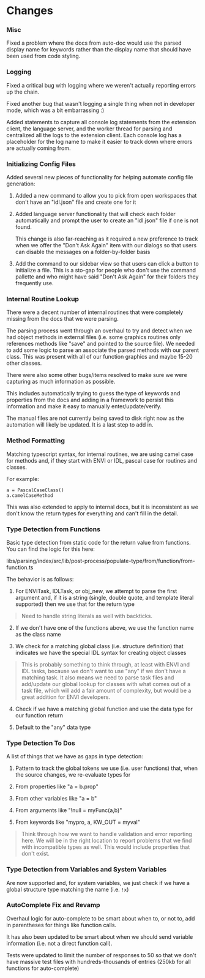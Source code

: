 # Changes

### Misc

Fixed a problem where the docs from auto-doc would use the parsed display name for keywords rather than the display name that should have been used from code styling.

### Logging

Fixed a critical bug with logging where we weren't actually reporting errors up the chain.

Fixed another bug that wasn't logging a single thing when not in developer mode, which was a bit embarrassing :)

Added statements to capture all console log statements from the extension client, the language server, and the worker thread for parsing and centralized all the logs to the extension client. Each console log has a placeholder for the log name to make it easier to track down where errors are actually coming from.

### Initializing Config Files

Added several new pieces of functionality for helping automate config file generation:

1. Added a new command to allow you to pick from open workspaces that don't have an "idl.json" file and create one for it

2. Added language server functionality that will check each folder automatically and prompt the user to create an "idl.json" file if one is not found.

   This change is also far-reaching as it required a new preference to track when we offer the "Don't Ask Again" item with our dialogs so that users can disable the messages on a folder-by-folder basis

3. Add the command to our sidebar view so that users can click a button to initialize a file. This is a sto-gap for people who don't use the command pallette and who might have said "Don't Ask Again" for their folders they frequently use.

### Internal Routine Lookup

There were a decent number of internal routines that were completely missing from the docs that we were parsing.

The parsing process went through an overhaul to try and detect when we had object methods in external files (i.e. some graphics routines only references methods like "save" and pointed to the source file). We needed to add some logic to parse an associate the parsed methods with our parent class. This was present with all of our function graphics and maybe 15-20 other classes.

There were also some other bugs/items resolved to make sure we were capturing as much information as possible.

This includes automatically trying to guess the type of keywords and properties from the docs and adding in a framework to persist this information and make it easy to manually enter/update/verify.

The manual files are not currently being saved to disk right now as the automation will likely be updated. It is a last step to add in.

### Method Formatting

Matching typescript syntax, for internal routines, we are using camel case for methods and, if they start with ENVI or IDL, pascal case for routines and classes.

For example:

```idl
a = PascalCaseClass()
a.camelCaseMethod
```

This was also extended to apply to internal docs, but it is inconsistent as we don't know the return types for everything and can't fill in the detail.

### Type Detection from Functions

Basic type detection from static code for the return value from functions. You can find the logic for this here:

libs/parsing/index/src/lib/post-process/populate-type/from/function/from-function.ts

The behavior is as follows:

1. For ENVITask, IDLTask, or obj_new, we attempt to parse the first argument and, if it is a string (single, double quote, and template literal supported) then we use that for the return type

> Need to handle string literals as well with backticks.

2. If we don't have one of the functions above, we use the function name as the class name

3. We check for a matching global class (i.e. structure definition) that indicates we have the special IDL syntax for creating object classes

> This is probably something to think through, at least with ENVI and IDL tasks, because we don't want to use "any" if we don't have a matching task. It also means we need to parse task files and add/update our global lookup for classes with what comes out of a task file, which will add a fair amount of complexity, but would be a great addition for ENVI developers.

4. Check if we have a matching global function and use the data type for our function return

5. Default to the "any" data type

### Type Detection To Dos

A list of things that we have as gaps in type detection:

1. Pattern to track the global tokens we use (i.e. user functions) that, when the source changes, we re-evaluate types for

2. From properties like "a = b.prop"

3. From other variables like "a = b"

4. From arguments like "!null = myFunc(a,b)"

5. From keywords like "mypro, a, KW_OUT = myval"

> Think through how we want to handle validation and error reporting here. We will be in the right location to report problems that we find with incompatible types as well. This would include properties that don't exist.

### Type Detection from Variables and System Variables

Are now supported and, for system variables, we just check if we have a global structure type matching the name (i.e. `!x`)

### AutoComplete Fix and Revamp

Overhaul logic for auto-complete to be smart about when to, or not to, add in parentheses for things like function calls.

It has also been updated to be smart about when we should send variable information (i.e. not a direct function call).

Tests were updated to limit the number of responses to 50 so that we don't have massive test files with hundreds-thousands of entries (250kb for all functions for auto-complete)
